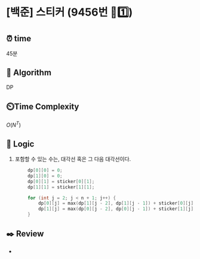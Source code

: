 # [백준] 스티커 (9456번 🩶1️⃣)

## ⏰  **time**

45분

## :pushpin: **Algorithm**

DP

## ⏲️**Time Complexity**

$O(N^T)$

## :round_pushpin: **Logic**
1. 포함할 수 있는 수는, 대각선 혹은 그 다음 대각선이다.
```cpp
        dp[0][0] = 0;
        dp[1][0] = 0;
        dp[0][1] = sticker[0][1];
        dp[1][1] = sticker[1][1];

        for (int j = 2; j < n + 1; j++) {
            dp[0][j] = max(dp[1][j - 2], dp[1][j - 1]) + sticker[0][j];
            dp[1][j] = max(dp[0][j - 2], dp[0][j - 1]) + sticker[1][j];
        }
```

## :black_nib: **Review**
- 
